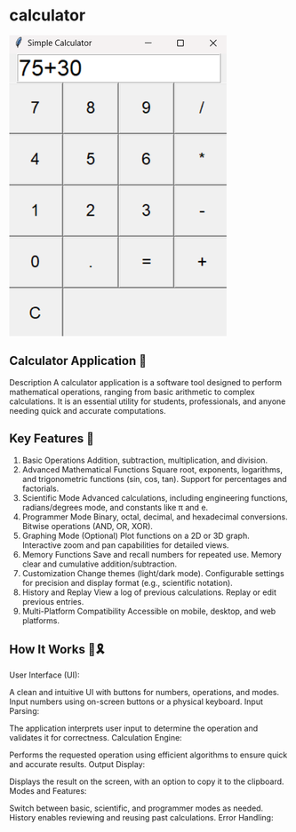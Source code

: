 # calculator

![](I1.png)


## Calculator Application 📱
Description
A calculator application is a software tool designed to perform mathematical operations, ranging from basic arithmetic to complex calculations. It is an essential utility for students, professionals, and anyone needing quick and accurate computations.

## Key Features 🌟
1. Basic Operations
Addition, subtraction, multiplication, and division.
2. Advanced Mathematical Functions
Square root, exponents, logarithms, and trigonometric functions (sin, cos, tan).
Support for percentages and factorials.
3. Scientific Mode
Advanced calculations, including engineering functions, radians/degrees mode, and constants like π and e.
4. Programmer Mode
Binary, octal, decimal, and hexadecimal conversions.
Bitwise operations (AND, OR, XOR).
5. Graphing Mode (Optional)
Plot functions on a 2D or 3D graph.
Interactive zoom and pan capabilities for detailed views.
6. Memory Functions
Save and recall numbers for repeated use.
Memory clear and cumulative addition/subtraction.
7. Customization
Change themes (light/dark mode).
Configurable settings for precision and display format (e.g., scientific notation).
8. History and Replay
View a log of previous calculations.
Replay or edit previous entries.
9. Multi-Platform Compatibility
Accessible on mobile, desktop, and web platforms.

 ## How It Works 💫🎗️
User Interface (UI):

A clean and intuitive UI with buttons for numbers, operations, and modes.
Input numbers using on-screen buttons or a physical keyboard.
Input Parsing:

The application interprets user input to determine the operation and validates it for correctness.
Calculation Engine:

Performs the requested operation using efficient algorithms to ensure quick and accurate results.
Output Display:

Displays the result on the screen, with an option to copy it to the clipboard.
Modes and Features:

Switch between basic, scientific, and programmer modes as needed.
History enables reviewing and reusing past calculations.
Error Handling:





